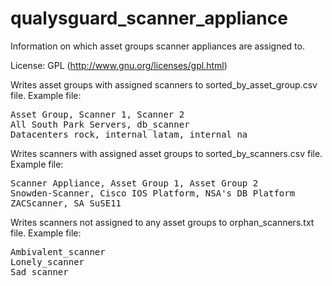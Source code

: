 qualysguard_scanner_appliance
=============================

Information on which asset groups scanner appliances are assigned to.

License: GPL (http://www.gnu.org/licenses/gpl.html)

Writes asset groups with assigned scanners to sorted_by_asset_group.csv file.
Example file:
<pre>
Asset Group, Scanner 1, Scanner 2
All South Park Servers, db_scanner
Datacenters_rock, internal_latam, internal_na
</pre>

Writes scanners with assigned asset groups to sorted_by_scanners.csv file.
Example file:
<pre>
Scanner Appliance, Asset Group 1, Asset Group 2
Snowden-Scanner, Cisco IOS Platform, NSA's DB Platform
ZACScanner, SA SuSE11
</pre>

Writes scanners not assigned to any asset groups to orphan_scanners.txt file.
Example file:
<pre>
Ambivalent_scanner
Lonely_scanner
Sad_scanner
</pre>
